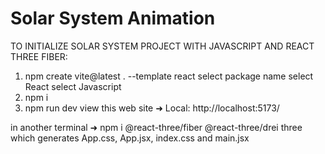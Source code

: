 # Solar System Animation

TO INITIALIZE SOLAR SYSTEM PROJECT WITH JAVASCRIPT AND REACT THREE FIBER:
1) npm create vite@latest . --template react
		select package name 
		select React
		select Javascript
2) npm i
3) npm run dev
		view this web site  ➜  Local:   http://localhost:5173/

in another terminal ➜ npm i @react-three/fiber @react-three/drei three
which generates App.css, App.jsx, index.css and main.jsx
